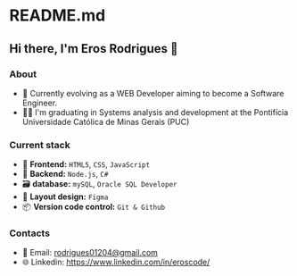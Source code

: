 # README.md 
## Hi there, I'm Eros Rodrigues 👋


### About

- 📌 Currently evolving as a WEB Developer aiming to become a Software Engineer.
- 🧑‍💻 I'm graduating in Systems analysis and development at the Pontifícia Universidade Católica de Minas Gerais (PUC)

### Current stack

- 📄 **Frontend:** `HTML5`, `CSS`, `JavaScript`
- 🔨 **Backend:** `Node.js`, `C#`
- 🗃️ **database:** `mySQL`, `Oracle SQL Developer`
- 🎨 **Layout design:** `Figma`
- 📦️ **Version code control:** `Git & Github`

### Contacts
- 👥 Email: rodrigues01204@gmail.com
- 🌐 Linkedin: https://www.linkedin.com/in/eroscode/
